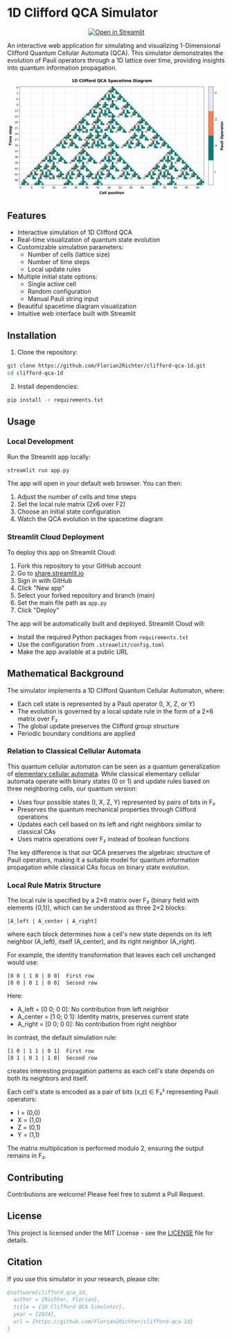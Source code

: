 # 1D Clifford QCA Simulator

<div align="center">
  <a href="https://clifford-qca-1d-wqukva9js5377m8nz48nd8.streamlit.app/">
    <img src="https://static.streamlit.io/badges/streamlit_badge_black_white.svg" alt="Open in Streamlit" width="200">
  </a>
</div>

An interactive web application for simulating and visualizing 1-Dimensional Clifford Quantum Cellular Automata (QCA). This simulator demonstrates the evolution of Pauli operators through a 1D lattice over time, providing insights into quantum information propagation.

![Streamlit App Screenshot](docs/images/app_screenshot.png)

## Features

- Interactive simulation of 1D Clifford QCA
- Real-time visualization of quantum state evolution
- Customizable simulation parameters:
  - Number of cells (lattice size)
  - Number of time steps
  - Local update rules
- Multiple initial state options:
  - Single active cell
  - Random configuration
  - Manual Pauli string input
- Beautiful spacetime diagram visualization
- Intuitive web interface built with Streamlit

## Installation

1. Clone the repository:
```bash
git clone https://github.com/Florian2Richter/clifford-qca-1d.git
cd clifford-qca-1d
```

2. Install dependencies:
```bash
pip install -r requirements.txt
```

## Usage

### Local Development
Run the Streamlit app locally:
```bash
streamlit run app.py
```

The app will open in your default web browser. You can then:
1. Adjust the number of cells and time steps
2. Set the local rule matrix (2x6 over F2)
3. Choose an initial state configuration
4. Watch the QCA evolution in the spacetime diagram

### Streamlit Cloud Deployment

To deploy this app on Streamlit Cloud:

1. Fork this repository to your GitHub account
2. Go to [share.streamlit.io](https://share.streamlit.io)
3. Sign in with GitHub
4. Click "New app"
5. Select your forked repository and branch (main)
6. Set the main file path as `app.py`
7. Click "Deploy"

The app will be automatically built and deployed. Streamlit Cloud will:
- Install the required Python packages from `requirements.txt`
- Use the configuration from `.streamlit/config.toml`
- Make the app available at a public URL

## Mathematical Background

The simulator implements a 1D Clifford Quantum Cellular Automaton, where:
- Each cell state is represented by a Pauli operator (I, X, Z, or Y)
- The evolution is governed by a local update rule in the form of a 2×6 matrix over F₂
- The global update preserves the Clifford group structure
- Periodic boundary conditions are applied

### Relation to Classical Cellular Automata

This quantum cellular automaton can be seen as a quantum generalization of [elementary cellular automata](https://en.wikipedia.org/wiki/Elementary_cellular_automaton). While classical elementary cellular automata operate with binary states (0 or 1) and update rules based on three neighboring cells, our quantum version:
- Uses four possible states (I, X, Z, Y) represented by pairs of bits in F₂
- Preserves the quantum mechanical properties through Clifford operations
- Updates each cell based on its left and right neighbors similar to classical CAs
- Uses matrix operations over F₂ instead of boolean functions

The key difference is that our QCA preserves the algebraic structure of Pauli operators, making it a suitable model for quantum information propagation while classical CAs focus on binary state evolution.

### Local Rule Matrix Structure

The local rule is specified by a 2×6 matrix over F₂ (binary field with elements {0,1}), which can be understood as three 2×2 blocks:
```
[A_left | A_center | A_right]
```
where each block determines how a cell's new state depends on its left neighbor (A_left), itself (A_center), and its right neighbor (A_right).

For example, the identity transformation that leaves each cell unchanged would use:
```
[0 0 | 1 0 | 0 0]  First row
[0 0 | 0 1 | 0 0]  Second row
```
Here:
- A_left = [0 0; 0 0]: No contribution from left neighbor
- A_center = [1 0; 0 1]: Identity matrix, preserves current state
- A_right = [0 0; 0 0]: No contribution from right neighbor

In contrast, the default simulation rule:
```
[1 0 | 1 1 | 0 1]  First row
[0 1 | 0 1 | 1 0]  Second row
```
creates interesting propagation patterns as each cell's state depends on both its neighbors and itself.

Each cell's state is encoded as a pair of bits (x,z) ∈ F₂² representing Pauli operators:
- I = (0,0)
- X = (1,0)
- Z = (0,1)
- Y = (1,1)

The matrix multiplication is performed modulo 2, ensuring the output remains in F₂.

## Contributing

Contributions are welcome! Please feel free to submit a Pull Request.

## License

This project is licensed under the MIT License - see the [LICENSE](LICENSE) file for details.

## Citation

If you use this simulator in your research, please cite:
```bibtex
@software{clifford_qca_1d,
  author = {Richter, Florian},
  title = {1D Clifford QCA Simulator},
  year = {2024},
  url = {https://github.com/Florian2Richter/clifford-qca-1d}
}
```